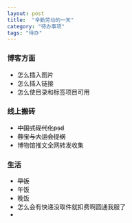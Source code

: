 ```yaml
---
layout: post
title:  "辛勤劳动的一天"
category: "待办事项"
tags: "待办"
---
```


### 博客方面
- 怎么插入图片
- 怎么插入链接
- 怎么使目录和标签项目可用

### 线上搬砖
- ~~中国式现代化psd~~
- ~~蓉宝与大运会提纲~~
- 博物馆推文全网转发收集

### 生活
- ~~早饭~~
- 午饭
- 晚饭
- 怎么会有快递没取件就扣费啊圆通我服了
- 